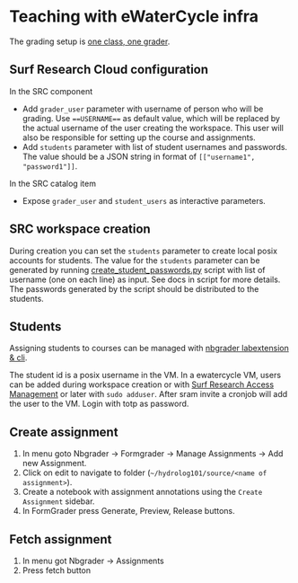 # Teaching with eWaterCycle infra

The grading setup is [one class, one grader](https://nbgrader.readthedocs.io/en/stable/configuration/jupyterhub_config.html#example-use-case-one-class-one-grader).

## Surf Research Cloud configuration

In the SRC component

- Add `grader_user` parameter with username of person who will be grading.
  Use `==USERNAME==` as default value, which will be replaced by the actual username of the user creating the workspace.
  This user will also be responsible for setting up the course and assignments.
- Add `students` parameter with list of student usernames and passwords.
  The value should be a JSON string in format of `[["username1", "password1"]]`.

In the SRC catalog item

- Expose `grader_user` and `student_users` as interactive parameters.

## SRC workspace creation

During creation you can set the `students` parameter to create local posix accounts for students.
The value for the `students` parameter can be generated by running [create_student_passwords.py](create_student_passwords.py) script with list of username (one on each line) as input. See docs in script for more details. The passwords generated by the script should be distributed to the students.

## Students

Assigning students to courses can be managed with [nbgrader labextension & cli](https://nbgrader.readthedocs.io/en/stable/user_guide/managing_the_database.html#managing-students).

The student id is a posix username in the VM.
In a ewatercycle VM, users can be added during workspace creation or with [Surf Research Access Management](https://sram.surf.nl/) or later with `sudo adduser`.
After sram invite a cronjob will add the user to the VM. Login with totp as password.

## Create assignment

1. In menu goto Nbgrader -> Formgrader -> Manage Assignments -> Add new Assignment.
2. Click on edit to navigate to folder (`~/hydrolog101/source/<name of assignment>`).
3. Create a notebook with assignment annotations using the `Create Assignment` sidebar.
4. In FormGrader press Generate, Preview, Release buttons.

## Fetch assignment

1. In menu got Nbgrader -> Assignments
2. Press fetch button
